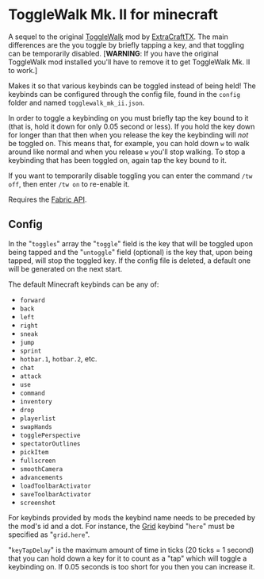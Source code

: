 # ToggleWalk Mk. II for minecraft

A sequel to the original
[ToggleWalk](https://www.curseforge.com/minecraft/mc-mods/togglewalk) mod by
[ExtraCraftTX](https://www.curseforge.com/members/extracraftx/followers).  The
main differences are the you toggle by briefly tapping a key, and that toggling
can be temporarily disabled.  [**WARNING**: If you have the original ToggleWalk
mod installed you'll have to remove it to get ToggleWalk Mk. II to work.]

Makes it so that various keybinds can be toggled instead of being held! The
keybinds can be configured through the config file, found in the `config`
folder and named `togglewalk_mk_ii.json`.

In order to toggle a keybinding on you must briefly tap the key bound to it
(that is, hold it down for only 0.05 second or less).  If you hold the key down
for longer than that then when you release the key the keybinding will *not* be
toggled on.  This means that, for example, you can hold down `w` to walk around
like normal and when you release `w` you'll stop walking.  To stop a keybinding
that has been toggled on, again tap the key bound to it.

If you want to temporarily disable toggling you can enter the command `/tw
off`, then enter `/tw on` to re-enable it.

Requires the [Fabric API](https://minecraft.curseforge.com/projects/fabric).

## Config

In the "`toggles`" array the "`toggle`" field is the key that will be toggled
upon being tapped and the "`untoggle`" field (optional) is the key that, upon
being tapped, will stop the toggled key. If the config file is deleted, a
default one will be generated on the next start.

The default Minecraft keybinds can be any of:
* `forward`
* `back`
* `left`
* `right`
* `sneak`
* `jump`
* `sprint`
* `hotbar.1`, `hotbar.2`, etc.
* `chat`
* `attack`
* `use`
* `command`
* `inventory`
* `drop`
* `playerlist`
* `swapHands`
* `togglePerspective`
* `spectatorOutlines`
* `pickItem`
* `fullscreen`
* `smoothCamera`
* `advancements`
* `loadToolbarActivator`
* `saveToolbarActivator`
* `screenshot`

For keybinds provided by mods the keybind name needs to be preceded by the
mod's id and a dot.  For instance, the
[Grid](https://www.curseforge.com/minecraft/mc-mods/grid) keybind "`here`" must
be specified as "`grid.here`".

"`keyTapDelay`" is the maximum amount of time in ticks (20 ticks = 1 second)
that you can hold down a key for it to count as a "tap" which will toggle a
keybinding on.  If 0.05 seconds is too short for you then you can increase it.
